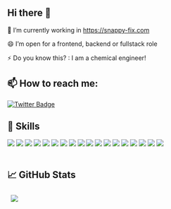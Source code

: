 ## Hi there 👋

🔭 I’m currently working in https://snappy-fix.com

😄 I’m open for a frontend, backend or fullstack role

⚡ Do you know this? : I am a chemical engineer!

## 📫 How to reach me:

[![Twitter Badge](https://img.shields.io/badge/Twitter-Profile-informational?style=flat&logo=twitter&logoColor=white&color=1CA2F1)](https://twitter.com/lordscoba)

## 💼 Skills

![](https://img.shields.io/badge/Code-HTML5-informational?style=flat&logo=HTML5&logoColor=white&color=3498db)
![](https://img.shields.io/badge/Style-CSS-informational?style=flat&logo=css3&logoColor=white&color=3498db)
![](https://img.shields.io/badge/Style-JQuery-informational?style=flat&logo=JQuery&logoColor=white&color=3498db)
![](https://img.shields.io/badge/Style-Bootstrap-informational?style=flat&logo=Bootstrap&logoColor=white&color=3498db)
![](https://img.shields.io/badge/Code-JavaScript-informational?style=flat&logo=JavaScript&logoColor=white&color=3498db)
![](https://img.shields.io/badge/Code-MongoDB-informational?style=flat&logo=MongoDB&logoColor=white&color=3498db)
![](https://img.shields.io/badge/Code-NodeJs-informational?style=flat&logo=nodedotjs&logoColor=white&color=3498db)
![](https://img.shields.io/badge/Code-ExpressJS-informational?style=flat&logo=express&logoColor=white&color=3498db)
![](https://img.shields.io/badge/Code-PHP-informational?style=flat&logo=PHP&logoColor=white&color=3498db)
![](https://img.shields.io/badge/Code-Laravel-informational?style=flat&logo=Laravel&logoColor=white&color=3498db)
![](https://img.shields.io/badge/Code-Go-informational?style=flat&logo=Go&logoColor=white&color=3498db)
![](https://img.shields.io/badge/Code-MySQL-informational?style=flat&logo=MySQL&logoColor=white&color=3498db)
![](https://img.shields.io/badge/Code-ReactJS-informational?style=flat&logo=React&logoColor=white&color=3498db)
![](https://img.shields.io/badge/Code-Redux-informational?style=flat&logo=Redux&logoColor=white&color=3498db)
![](https://img.shields.io/badge/Code-TypeScript-informational?style=flat&logo=TypeScript&logoColor=white&color=3498db)
![](https://img.shields.io/badge/Code-Dart-informational?style=flat&logo=Dart&logoColor=white&color=3498db)
![](https://img.shields.io/badge/Code-Flutter-informational?style=flat&logo=Flutter&logoColor=white&color=3498db)
![](https://img.shields.io/badge/Code-Firebase-informational?style=flat&logo=Firebase&logoColor=white&color=3498db)
<br>
<br>

## &#x1f4c8; GitHub Stats

<a href="https://github.com/lordscoba">
  <img align="center" style="margin:0.5rem" src="https://github-readme-stats.vercel.app/api/top-langs/?username=lordscoba&hide=html,css&title_color=ffffff&text_color=3498db&icon_color=4AB197&bg_color=1A2B34" />
</a>

<!-- <a href="https://github.com/lordscoba">
  <img align="center" style="margin:0.5rem" src="https://github-readme-stats.vercel.app/api?username=lordscoba&show_icons=true&line_height=27&count_private=true&title_color=ffffff&text_color=c9cacc&icon_color=4AB097&bg_color=1A2B34" alt="Bonarhyme's GitHub Stats" /> -->
